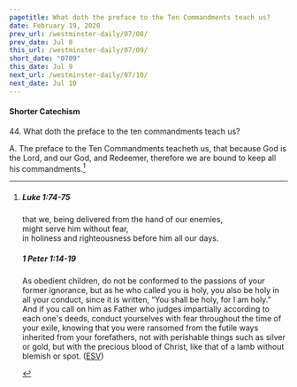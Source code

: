 ```yaml
---
pagetitle: What doth the preface to the Ten Commandments teach us?
date: February 19, 2020
prev_url: /westminster-daily/07/08/
prev_date: Jul 8
this_url: /westminster-daily/07/09/
short_date: "0709"
this_date: Jul 9
next_url: /westminster-daily/07/10/
next_date: Jul 10
---
```


#### Shorter Catechism

<span class="q">44.</span> What doth the preface to the ten commandments teach us?

<span class="q">A.</span> The preface to the Ten Commandments teacheth us, that because God is the Lord, and our God, and Redeemer, therefore we are bound to keep all his commandments.[^fnref:wsc1]


[^fnref:wsc1]: <div class="esv"><h5>Luke 1:74-75</h5> <div class="esv-text"><div class="block-indent"> <p class="line-group" id="p42001074.01-1"><span class="indent"></span>that we, being delivered from the hand of our enemies,<br /> might serve him without fear,<br />  <span class="indent"></span>in holiness and righteousness before him all our days.</p> </div> </div><h5>1 Peter 1:14-19</h5> <div class="esv-text"><p id="p60001014.01-2">As obedient children, do not be conformed to the passions of your former ignorance, but as he who called you is holy, you also be holy in all your conduct, since it is written, &#8220;You shall be holy, for I am holy.&#8221; And if you call on him as Father who judges impartially according to each one's deeds, conduct yourselves with fear throughout the time of your exile, knowing that you were ransomed from the futile ways inherited from your forefathers, not with perishable things such as silver or gold, but with the precious blood of Christ, like that of a lamb without blemish or spot.  (<a href="http://www.esv.org" class="copyright">ESV</a>)</p> </div> </div>


